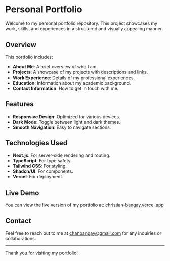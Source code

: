 # Personal Portfolio

Welcome to my personal portfolio repository. This project showcases my work, skills, and experiences in a structured and visually appealing manner.

## Overview

This portfolio includes:

- **About Me**: A brief overview of who I am.
- **Projects**: A showcase of my projects with descriptions and links.
- **Work Experience**: Details of my professional experiences.
- **Education**: Information about my academic background.
- **Contact Information**: How to get in touch with me.

## Features

- **Responsive Design**: Optimized for various devices.
- **Dark Mode**: Toggle between light and dark themes.
- **Smooth Navigation**: Easy to navigate sections.

## Technologies Used

- **Next.js**: For server-side rendering and routing.
- **TypeScript**: For type safety.
- **Tailwind CSS**: For styling.
- **Shadcn/UI**: For components.
- **Vercel**: For deployment.

## Live Demo

You can view the live version of my portfolio at: [christian-bangay.vercel.app](https://christian-bangay.vercel.app)

## Contact

Feel free to reach out to me at [chanbangay@gmail.com](mailto:chanbangay@gmail.com) for any inquiries or collaborations.

---

Thank you for visiting my portfolio!
